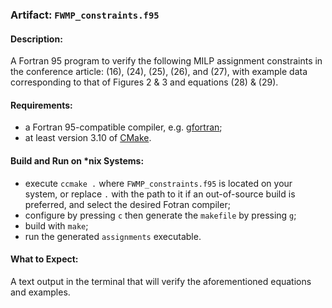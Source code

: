 ### Artifact: `FWMP_constraints.f95`

#### Description:
A Fortran 95 program to verify the following MILP assignment constraints in the conference article: (16), (24), (25), (26), and (27), with example data corresponding to that of Figures 2 & 3 and equations (28) & (29).

#### Requirements:
* a Fortran 95-compatible compiler, e.g. [gfortran](https://gcc.gnu.org/wiki/GFortran);
* at least version 3.10 of [CMake](https://cmake.org/).

#### Build and Run on *nix Systems:
* execute `ccmake .` where `FWMP_constraints.f95` is located on your system, or replace `.` with the path to it if an out-of-source build is preferred, and select the desired Fotran compiler;
* configure by pressing `c` then generate the `makefile` by pressing `g`;
* build with `make`;
* run the generated `assignments` executable.

#### What to Expect:
A text output in the terminal that will verify the aforementioned equations and examples.

